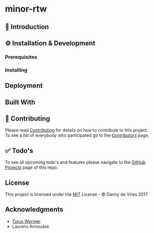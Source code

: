 # minor-rtw

## :book: Introduction

## ⚙ Installation & Development

### Prerequisites

### Installing

## Deployment

## Built With

## :page_facing_up: Contributing
Please read [Contributing](CONTRIBUTING.md) for details on how to contribute to this project.  
To see a list of everybody who participated go to the [Contributors](https://github.com/dandevri/minor-rtw/graphs/contributors) page.

## :white_check_mark: Todo's
To see all upcoming todo's and features please navigate to the [GitHub Projects](https://github.com/dandevri/minor-rtw/projects/) page of this repo.

## License
This project is licensed under the [MIT](LICENSE.MD) License - © Danny de Vries 2017

## Acknowledgments
* [Tutus Wormer](https://github.com/wooorm)
* Laurens Arnoudse
